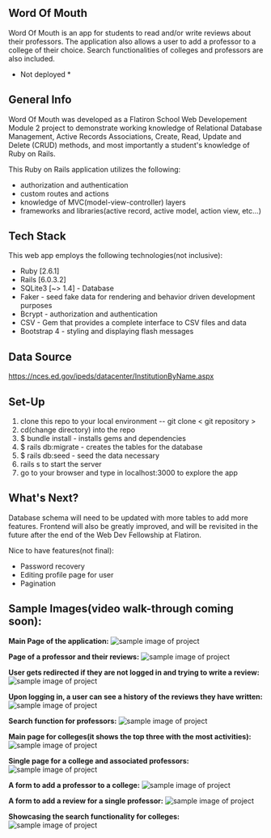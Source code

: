 ## Word Of Mouth

Word Of Mouth is an app for students to read and/or write reviews about their professors. 
The application also allows a user to add a professor to a college of their choice. Search functionalities of colleges and professors are also included. 
* Not deployed *


## General Info

Word Of Mouth was developed as a Flatiron School Web Developement Module 2 project to demonstrate working knowledge of Relational Database Management, Active Records Associations, Create, Read, Update and Delete (CRUD) methods, and most importantly a student's knowledge of Ruby on Rails. 

This Ruby on Rails application utilizes the following:
* authorization and authentication
* custom routes and actions 
* knowledge of MVC(model-view-controller) layers
* frameworks and libraries(active record, active model, action view, etc...)


## Tech Stack

This web app employs the following technologies(not inclusive):

* Ruby [2.6.1]
* Rails [6.0.3.2]
* SQLite3 [~> 1.4] - Database
* Faker - seed fake data for rendering and behavior driven development purposes
* Bcrypt - authorization and authentication
* CSV - Gem that provides a complete interface to CSV files and data
* Bootstrap 4 - styling and displaying flash messages


## Data Source

https://nces.ed.gov/ipeds/datacenter/InstitutionByName.aspx


## Set-Up

1. clone this repo to your local environment -- git clone < git repository >
2. cd(change directory) into the repo
3. $ bundle install - installs gems and dependencies
4. $ rails db:migrate - creates the tables for the database
5. $ rails db:seed - seed the data necessary
6. rails s to start the server
7. go to your browser and type in localhost:3000 to explore the app

## What's Next?

Database schema will need to be updated with more tables to add more features.
Frontend will also be greatly improved, and will be revisited in the future after the end of the Web Dev Fellowship at Flatiron.

Nice to have features(not final):
* Password recovery
* Editing profile page for user
* Pagination

## Sample Images(video walk-through coming soon):

**Main Page of the application:**
![sample image of project](https://github.com/wilsonvetdev/word-of-mouth/blob/master/app/assets/images/Screen%20Shot%202020-10-01%20at%205.00.12%20PM.png)

**Page of a professor and their reviews:**
![sample image of project](https://github.com/wilsonvetdev/word-of-mouth/blob/master/app/assets/images/Screen%20Shot%202020-10-01%20at%205.00.22%20PM.png)

**User gets redirected if they are not logged in and trying to write a review:**
![sample image of project](https://github.com/wilsonvetdev/word-of-mouth/blob/master/app/assets/images/Screen%20Shot%202020-10-01%20at%205.00.33%20PM.png)

**Upon logging in, a user can see a history of the reviews they have written:**
![sample image of project](https://github.com/wilsonvetdev/word-of-mouth/blob/master/app/assets/images/Screen%20Shot%202020-10-01%20at%205.01.09%20PM.png)

**Search function for professors:**
![sample image of project](https://github.com/wilsonvetdev/word-of-mouth/blob/master/app/assets/images/Screen%20Shot%202020-10-01%20at%205.01.40%20PM.png)

**Main page for colleges(it shows the top three with the most activities):**
![sample image of project](https://github.com/wilsonvetdev/word-of-mouth/blob/master/app/assets/images/Screen%20Shot%202020-10-01%20at%205.02.14%20PM.png)

**Single page for a college and associated professors:**
![sample image of project](https://github.com/wilsonvetdev/word-of-mouth/blob/master/app/assets/images/Screen%20Shot%202020-10-01%20at%205.02.26%20PM.png)

**A form to add a professor to a college:**
![sample image of project](https://github.com/wilsonvetdev/word-of-mouth/blob/master/app/assets/images/Screen%20Shot%202020-10-01%20at%205.02.33%20PM.png)

**A form to add a review for a single professor:**
![sample image of project](https://github.com/wilsonvetdev/word-of-mouth/blob/master/app/assets/images/Screen%20Shot%202020-10-01%20at%205.02.49%20PM.png)

**Showcasing the search functionality for colleges:**
![sample image of project](colleges_list.png)

